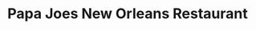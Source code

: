 ---
title: "Papa Joes New Orleans Restaurant"
address: "7, Hamilton Rd, Bangor, Co. Down BT20 4JP"
tel: "028 9146 1529"
county: "Down"
category: "American Restaurants"
type: "Content"
lat: "54.660697"
lng: "-5.666312"
---